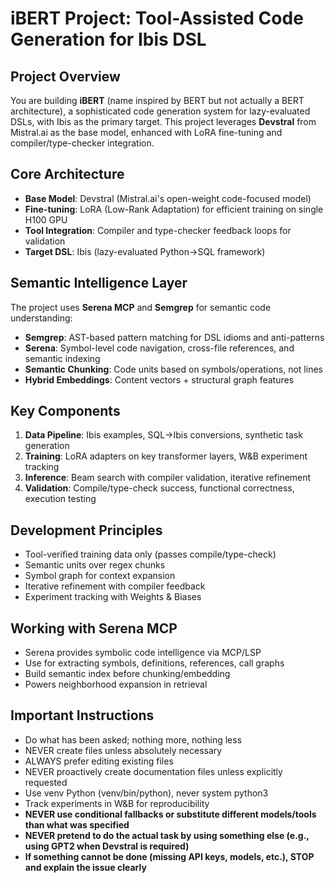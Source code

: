 # iBERT Project: Tool-Assisted Code Generation for Ibis DSL

## Project Overview
You are building **iBERT** (name inspired by BERT but not actually a BERT architecture), a sophisticated code generation system for lazy-evaluated DSLs, with Ibis as the primary target. This project leverages **Devstral** from Mistral.ai as the base model, enhanced with LoRA fine-tuning and compiler/type-checker integration.

## Core Architecture
- **Base Model**: Devstral (Mistral.ai's open-weight code-focused model)
- **Fine-tuning**: LoRA (Low-Rank Adaptation) for efficient training on single H100 GPU
- **Tool Integration**: Compiler and type-checker feedback loops for validation
- **Target DSL**: Ibis (lazy-evaluated Python→SQL framework)

## Semantic Intelligence Layer
The project uses **Serena MCP** and **Semgrep** for semantic code understanding:
- **Semgrep**: AST-based pattern matching for DSL idioms and anti-patterns
- **Serena**: Symbol-level code navigation, cross-file references, and semantic indexing
- **Semantic Chunking**: Code units based on symbols/operations, not lines
- **Hybrid Embeddings**: Content vectors + structural graph features

## Key Components
1. **Data Pipeline**: Ibis examples, SQL→Ibis conversions, synthetic task generation
2. **Training**: LoRA adapters on key transformer layers, W&B experiment tracking
3. **Inference**: Beam search with compiler validation, iterative refinement
4. **Validation**: Compile/type-check success, functional correctness, execution testing

## Development Principles
- Tool-verified training data only (passes compile/type-check)
- Semantic units over regex chunks
- Symbol graph for context expansion
- Iterative refinement with compiler feedback
- Experiment tracking with Weights & Biases

## Working with Serena MCP
- Serena provides symbolic code intelligence via MCP/LSP
- Use for extracting symbols, definitions, references, call graphs
- Build semantic index before chunking/embedding
- Powers neighborhood expansion in retrieval

## Important Instructions
- Do what has been asked; nothing more, nothing less
- NEVER create files unless absolutely necessary
- ALWAYS prefer editing existing files
- NEVER proactively create documentation files unless explicitly requested
- Use venv Python (venv/bin/python), never system python3
- Track experiments in W&B for reproducibility
- **NEVER use conditional fallbacks or substitute different models/tools than what was specified**
- **NEVER pretend to do the actual task by using something else (e.g., using GPT2 when Devstral is required)**
- **If something cannot be done (missing API keys, models, etc.), STOP and explain the issue clearly**
